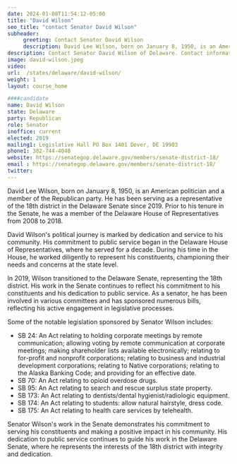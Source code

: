 ```yaml
---
date: 2024-01-08T11:54:12-05:00
title: "David Wilson"
seo_title: "contact Senator David Wilson"
subheader:
     greeting: Contact Senator David Wilson
     description: David Lee Wilson, born on January 8, 1950, is an American politician and a member of the Republican party. He has been serving as a representative of the 18th district in the Delaware Senate since 2019.
description: Contact Senator David Wilson of Delaware. Contact information for David Wilson includes email address, phone number, and mailing address.
image: david-wilson.jpeg
video:
url:  /states/delaware/david-wilson/
weight: 1
layout: course_home

####candidate
name: David Wilson
state: Delaware
party: Republican
role: Senator
inoffice: current
elected: 2019
mailing1: Legislative Hall PO Box 1401 Dover, DE 19903
phone1: 302-744-4048
website: https://senategop.delaware.gov/members/senate-district-18/
email : https://senategop.delaware.gov/members/senate-district-18/
twitter:
---
```


David Lee Wilson, born on January 8, 1950, is an American politician and a member of the Republican party. He has been serving as a representative of the 18th district in the Delaware Senate since 2019. Prior to his tenure in the Senate, he was a member of the Delaware House of Representatives from 2008 to 2018.

David Wilson's political journey is marked by dedication and service to his community. His commitment to public service began in the Delaware House of Representatives, where he served for a decade. During his time in the House, he worked diligently to represent his constituents, championing their needs and concerns at the state level.

In 2019, Wilson transitioned to the Delaware Senate, representing the 18th district. His work in the Senate continues to reflect his commitment to his constituents and his dedication to public service. As a senator, he has been involved in various committees and has sponsored numerous bills, reflecting his active engagement in legislative processes.

Some of the notable legislation sponsored by Senator Wilson includes:

- SB 24: An Act relating to holding corporate meetings by remote communication; allowing voting by remote communication at corporate meetings; making shareholder lists available electronically; relating to for-profit and nonprofit corporations; relating to business and industrial development corporations; relating to Native corporations; relating to the Alaska Banking Code; and providing for an effective date.
- SB 70: An Act relating to opioid overdose drugs.
- SB 95: An Act relating to search and rescue surplus state property.
- SB 173: An Act relating to dentists/dental hygienist/radiologic equipment.
- SB 174: An Act relating to students: allow natural hairstyle, dress code.
- SB 175: An Act relating to health care services by telehealth.

Senator Wilson's work in the Senate demonstrates his commitment to serving his constituents and making a positive impact in his community. His dedication to public service continues to guide his work in the Delaware Senate, where he represents the interests of the 18th district with integrity and dedication.
